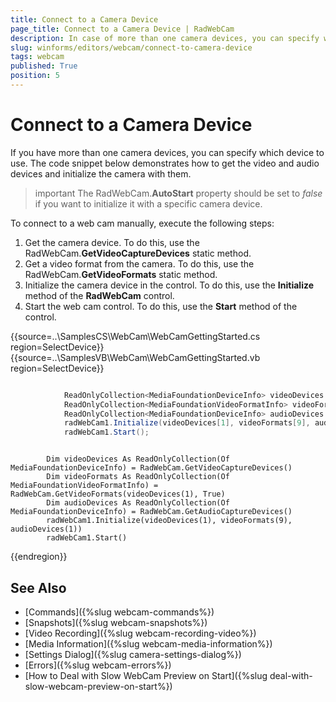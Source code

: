 ```yaml
---
title: Connect to a Camera Device
page_title: Connect to a Camera Device | RadWebCam
description: In case of more than one camera devices, you can specify which device to use.   
slug: winforms/editors/webcam/connect-to-camera-device
tags: webcam
published: True
position: 5
---
```


# Connect to a Camera Device

If you have more than one camera devices, you can specify which device to use. The code snippet below demonstrates how to get the video and audio devices and initialize the camera with them.

>important The RadWebCam.**AutoStart** property should be set to *false* if you want to initialize it with a specific camera device.

To connect to a web cam manually, execute the following steps:

1. Get the camera device. To do this, use the RadWebCam.**GetVideoCaptureDevices** static method.
2. Get a video format from the camera. To do this, use the RadWebCam.**GetVideoFormats** static method.
3. Initialize the camera device in the control. To do this, use the **Initialize** method of the **RadWebCam** control.
4. Start the web cam control. To do this, use the **Start** method of the control.

{{source=..\SamplesCS\WebCam\WebCamGettingStarted.cs region=SelectDevice}} 
{{source=..\SamplesVB\WebCam\WebCamGettingStarted.vb region=SelectDevice}} 

````C#

            ReadOnlyCollection<MediaFoundationDeviceInfo> videoDevices = RadWebCam.GetVideoCaptureDevices();
            ReadOnlyCollection<MediaFoundationVideoFormatInfo> videoFormats = RadWebCam.GetVideoFormats(videoDevices[1], true);
            ReadOnlyCollection<MediaFoundationDeviceInfo> audioDevices = RadWebCam.GetAudioCaptureDevices();
            radWebCam1.Initialize(videoDevices[1], videoFormats[9], audioDevices[1]);
            radWebCam1.Start();

````
````VB.NET

        Dim videoDevices As ReadOnlyCollection(Of MediaFoundationDeviceInfo) = RadWebCam.GetVideoCaptureDevices()
        Dim videoFormats As ReadOnlyCollection(Of MediaFoundationVideoFormatInfo) = RadWebCam.GetVideoFormats(videoDevices(1), True)
        Dim audioDevices As ReadOnlyCollection(Of MediaFoundationDeviceInfo) = RadWebCam.GetAudioCaptureDevices()
        radWebCam1.Initialize(videoDevices(1), videoFormats(9), audioDevices(1))
        radWebCam1.Start()

````

{{endregion}} 



## See Also
* [Commands]({%slug webcam-commands%})
* [Snapshots]({%slug webcam-snapshots%})
* [Video Recording]({%slug webcam-recording-video%})
* [Media Information]({%slug webcam-media-information%})
* [Settings Dialog]({%slug camera-settings-dialog%})
* [Errors]({%slug webcam-errors%})
* [How to Deal with Slow WebCam Preview on Start]({%slug deal-with-slow-webcam-preview-on-start%})
